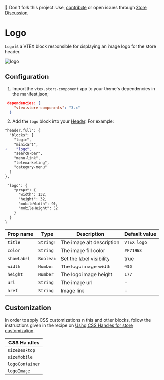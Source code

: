 📢 Don't fork this project. Use, [contribute](https://github.com/vtex-apps/awesome-io#contributing) or open issues through [Store Discussion](https://github.com/vtex-apps/store-discussion).

# Logo

`Logo` is a VTEX block responsible for displaying an image logo for the store header.

![logo](https://user-images.githubusercontent.com/52087100/70247921-f1d43a80-1758-11ea-853e-065dfed06c73.png)

## Configuration

1. Import the `vtex.store-component` app to your theme's dependencies in the manifest.json;

```json
 dependencies: {
    "vtex.store-components": "3.x"
  }
 ```
  
2. Add the `logo` block into your [Header](https://vtex.io/docs/components/all/vtex.store-header/). For example:

```diff
"header.full": {
  "blocks": [
    "login",
    "minicart",
+    "logo",
    "search-bar",
    "menu-link",
    "telemarketing",
    "category-menu"
  ]
},

 "logo": {
    "props": {
      "width": 132,
      "height": 32,
      "mobileWidth": 90,
      "mobileHeight": 32
    }
  }
}

```


| Prop name | Type | Description | Default value |
| --------- | ---- | ----------- | ------------- |
| `title` | `String!` | The image alt description | `VTEX logo` |
| `color` | `String` | The image fill color | `#F71963` |
| `showLabel` | `Boolean` | Set the label visibility  | true |
| `width` | `Number` | The logo image width | `493` |
| `height` | `Number` | The logo image height | `177` |
| `url` | `String` | The image url | - |
| `href` | `String` | Image link | - |

## Customization

In order to apply CSS customizations in this and other blocks, follow the instructions given in the recipe on [Using CSS Handles for store customization](https://vtex.io/docs/recipes/style/using-css-handles-for-store-customization).

| CSS Handles | 
| ---------- | 
| `sizeDesktop` | 
| `sizeMobile` | 
| `logoContainer` | 
| `logoImage` | 
